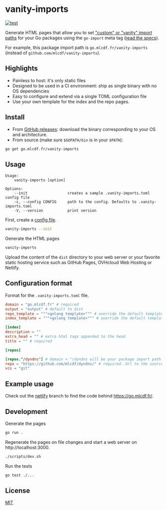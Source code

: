 
# vanity-imports

[![test](https://github.com/mlcdf/vanity-imports/actions/workflows/test.yml/badge.svg?branch=main)](https://github.com/mlcdf/vanity-imports/actions/workflows/test.yml)


Generate HTML pages that allow you to set ["custom" or "vanity" import paths](https://golang.org/doc/go1.4#canonicalimports) for your Go packages using the `go-import` meta tag ([read the specs](https://golang.org/cmd/go/#hdr-Remote_import_paths)).

For example, this package import path is `go.mlcdf.fr/vanity-imports` (instead of `github.com/mlcdf/vanity-imports`).

## Highlights

- Painless to host: it's only static files
- Designed to be used in a CI environment: ship as single binary with no OS dependencies
- Easy to configure and extend via a single TOML configuration file
- Use your own template for the index and the repo pages.

## Install

- From [GitHub releases](https://github.com/mlcdf/vanity-imports/releases): download the binary corresponding to your OS and architecture.
- From source (make sure `$GOPATH/bin` is in your `$PATH`):

```sh
go get go.mlcdf.fr/vanity-imports
```

## Usage

```
Usage:
    vanity-imports [option]

Options:
    --init                  creates a sample .vanity-imports.toml config file
    -c, --config CONFIG     path to the config. Defaults to .vanity-imports.toml
    -V, --version           print version
```

First, create a [config file](#configuration-format).
```sh
vanity-imports --init
```

Generate the HTML pages
```sh
vanity-imports
```

Upload the content of the `dist` directory to your web server or your favorite static hosting service such as GitHub Pages, OVHcloud Web Hosting or Netlify.

## Configuration format

Format for the `.vanity-imports.toml` file.

```toml
domain = "go.mlcdf.fr" # required
output = "output" # default to dist
repo_template = """<golang template>""" # override the default template for the repo page
index_template = """<golang template>""" # override the default template for the index page

[index]
description = ""
extra_head = "" # extra html tags appended to the head
title = "" # required

[repos]

[repos."/dyndns"] # domain + "/dyndns will be your package import path
repo = "https://github.com/mlcdf/dyndns/" # required. Url to the source repository
vcs = "git"
```

## Example usage

Check out the [netlify](https://github.com/mlcdf/vanity-imports/tree/netlify) branch to find the code behind https://go.mlcdf.fr/.

## Development

Generate the pages
```bash
go run .
```

Regenerate the pages on file changes and start a web server
on http://localhost:3000.

```bash
./scripts/dev.sh
```

Run the tests
```sh
go test ./...
```

## License

[MIT](https://choosealicense.com/licenses/mit/)
